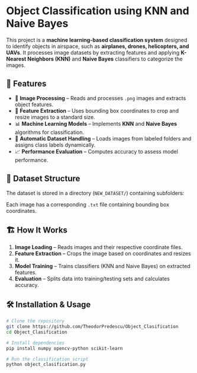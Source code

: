 # Object Classification using KNN and Naive Bayes  

This project is a **machine learning-based classification system** designed to identify objects in airspace, such as **airplanes, drones, helicopters, and UAVs**. It processes image datasets by extracting features and applying **K-Nearest Neighbors (KNN)** and **Naive Bayes** classifiers to categorize the images.  

## 🚀 Features  
- 📸 **Image Processing** – Reads and processes `.png` images and extracts object features.  
- 🎯 **Feature Extraction** – Uses bounding box coordinates to crop and resize images to a standard size.  
- 📊 **Machine Learning Models** – Implements **KNN** and **Naive Bayes** algorithms for classification.  
- 🔄 **Automatic Dataset Handling** – Loads images from labeled folders and assigns class labels dynamically.  
- 📈 **Performance Evaluation** – Computes accuracy to assess model performance.  

## 📂 Dataset Structure  
The dataset is stored in a directory (`NEW_DATASET/`) containing subfolders:  

Each image has a corresponding `.txt` file containing bounding box coordinates.

## 🏗️ How It Works  
1. **Image Loading** – Reads images and their respective coordinate files.  
2. **Feature Extraction** – Crops the image based on coordinates and resizes it.  
3. **Model Training** – Trains classifiers (KNN and Naive Bayes) on extracted features.  
4. **Evaluation** – Splits data into training/testing sets and calculates accuracy.  

## 🛠️ Installation & Usage  
```bash
# Clone the repository
git clone https://github.com/TheodorPredescu/Object_Clasification
cd Object_Clasification

# Install dependencies
pip install numpy opencv-python scikit-learn

# Run the classification script
python object_clasification.py
